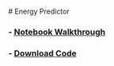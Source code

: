 <br/>
# Energy Predictor

### - [Notebook Walkthrough](https://sammyzysheng.github.io/ML2-TP2-Team3/Energy-Predictor)
###  - [Download Code](https://sammyzysheng.github.io/ML2-TP2-Team3/Energy-Predictor)
<br/>
<br/>

